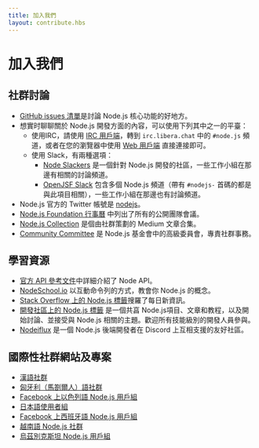```yaml
---
title: 加入我們
layout: contribute.hbs
---
```


# 加入我們

## 社群討論

* [GitHub issues 清單](https://github.com/nodejs/node/issues)是討論 Node.js 核心功能的好地方。
* 想實时聊聊關於 Node.js 開發方面的內容，可以使用下列其中之一的平臺：
  * 使用IRC，請使用 [IRC 用戶端](https://en.wikipedia.org/wiki/Comparison_of_Internet_Relay_Chat_clients)，轉到 `irc.libera.chat` 中的 `#node.js` 頻道，或者在您的瀏覽器中使用 [Web 用戶端](https://kiwiirc.com/nextclient/) 直接連接即可。
  * 使用 Slack，有兩種選項：
    * [Node Slackers](https://www.nodeslackers.com/) 是一個針對 Node.js 開發的社區，一些工作小組在那邊有相關的討論頻道。
    * [OpenJSF Slack](https://slack-invite.openjsf.org/) 包含多個 Node.js 頻道（帶有 `#nodejs-` 首碼的都是與此項目相關），一些工作小組在那邊也有討論頻道。
* Node.js 官方的 Twitter 帳號是 [nodejs](https://twitter.com/nodejs)。
* [Node.js Foundation 行事曆](https://nodejs.org/calendar) 中列出了所有的公開團隊會議。
* [Node.js Collection](https://medium.com/the-node-js-collection) 是個由社群策劃的 Medium 文章合集。
* [Community Committee](https://github.com/nodejs/community-committee) 是 Node.js 基金會中的高級委員會，專責社群事務。

## 學習資源

* [官方 API 參考文件](https://nodejs.org/api/)中詳細介紹了 Node API。
* [NodeSchool.io](https://nodeschool.io/) 以互動命令列的方式，教會你 Node.js 的概念。
* [Stack Overflow 上的 Node.js 標籤](https://stackoverflow.com/questions/tagged/node.js)搜羅了每日新資訊。
* [開發社區上的 Node.js 標籤](https://dev.to/t/node) 是一個共亯 Node.js項目、文章和教程，以及開始討論、並接受與 Node.js 相關的主題。歡迎所有技能級別的開發人員參與。
* [Nodeiflux](https://discordapp.com/invite/vUsrbjd) 是一個 Node.js 後端開發者在 Discord 上互相支援的友好社區。

## 國際性社群網站及專案

* [漢語社群](https://cnodejs.org/)
* [匈牙利（馬劄爾人）語社群](https://nodehun.blogspot.com/)
* [Facebook 上以色列語 Node.js 用戶組](https://www.facebook.com/groups/node.il/)
* [日本語使用者組](https://nodejs.jp/)
* [Facebook 上西班牙語 Node.js 用戶組](https://www.facebook.com/groups/node.es/)
* [越南語 Node.js 社群](https://www.facebook.com/nodejs.vn/)
* [烏茲別克斯坦 Node.js 用戶組](https://t.me/nodejs_uz)
